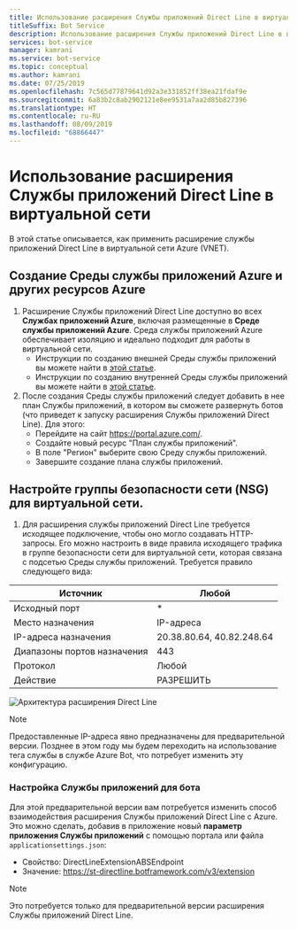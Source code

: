 ```yaml
---
title: Использование расширения Службы приложений Direct Line в виртуальной сети
titleSuffix: Bot Service
description: Использование расширения Службы приложений Direct Line в виртуальной сети
services: bot-service
manager: kamrani
ms.service: bot-service
ms.topic: conceptual
ms.author: kamrani
ms.date: 07/25/2019
ms.openlocfilehash: 7c565d77879641d92a3e331852ff38ea21fdaf9e
ms.sourcegitcommit: 6a83b2c8ab2902121e8ee9531a7aa2d85b827396
ms.translationtype: HT
ms.contentlocale: ru-RU
ms.lasthandoff: 08/09/2019
ms.locfileid: "68866447"
---
```

# <a name="use-direct-line-app-service-extension-within-a-vnet"></a>Использование расширения Службы приложений Direct Line в виртуальной сети

В этой статье описывается, как применить расширение службы приложений Direct Line в виртуальной сети Azure (VNET).

## <a name="create-an-app-service-environment-and-other-azure-resources"></a>Создание Среды службы приложений Azure и других ресурсов Azure

1. Расширение Службы приложений Direct Line доступно во всех **Службах приложений Azure**, включая размещенные в **Среде службы приложений Azure**. Среда службы приложений Azure обеспечивает изоляцию и идеально подходит для работы в виртуальной сети.
    - Инструкции по созданию внешней Среды службы приложений вы можете найти в [этой статье](https://docs.microsoft.com/en-us/azure/app-service/environment/create-external-ase).
    - Инструкции по созданию внутренней Среды службы приложений вы можете найти в [этой статье](https://docs.microsoft.com/en-us/azure/app-service/environment/create-ilb-ase).
1. После создания Среды службы приложений следует добавить в нее план Службы приложений, в котором вы сможете развернуть ботов (что приведет к запуску расширения Службы приложений Direct Line). Для этого:
    - Перейдите на сайт https://portal.azure.com/.
    - Создайте новый ресурс "План службы приложений".
    - В поле "Регион" выберите свою Среду службы приложений.
    - Завершите создание плана службы приложений.

## <a name="configure-the-vnet-network-security-groups-nsg"></a>Настройте группы безопасности сети (NSG) для виртуальной сети.

1. Для расширения службы приложений Direct Line требуется исходящее подключение, чтобы оно могло создавать HTTP-запросы. Его можно настроить в виде правила исходящего трафика в группе безопасности сети для виртуальной сети, которая связана с подсетью Среды службы приложений. Требуется правило следующего вида:

|Источник|Любой|
|---|---|
|Исходный порт|*|
|Место назначения|IP-адреса|
|IP-адреса назначения|20.38.80.64, 40.82.248.64|
|Диапазоны портов назначения|443|
|Протокол|Любой|
|Действие|РАЗРЕШИТЬ|


![Архитектура расширения Direct Line](./media/channels/direct-line-extension-vnet.png)

>[!NOTE]
> Предоставленные IP-адреса явно предназначены для предварительной версии. Позднее в этом году мы будем переходить на использование тега службы в службе Azure Bot, что потребует изменить эту конфигурацию.

### <a name="configure-your-bots-app-service"></a>Настройка Службы приложений для бота

Для этой предварительной версии вам потребуется изменить способ взаимодействия расширения Службы приложений Direct Line с Azure. Это можно сделать, добавив в приложение новый **параметр приложения Службы приложений** с помощью портала или файла `applicationsettings.json`:

- Свойство: DirectLineExtensionABSEndpoint
- Значение: https://st-directline.botframework.com/v3/extension

>[!NOTE]
> Это потребуется только для предварительной версии расширения Службы приложений Direct Line.
